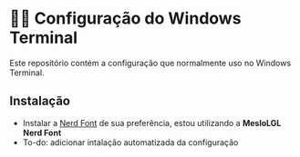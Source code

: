# 👩‍💻 Configuração do Windows Terminal

Este repositório contém a configuração que normalmente uso no Windows Terminal.

## Instalação

- Instalar a [Nerd Font](https://github.com/ryanoasis/nerd-fonts) de sua preferência, estou utilizando a **MesloLGL Nerd Font**
- To-do: adicionar intalação automatizada da configuração
